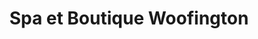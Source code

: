 ---
title: "Spa et Boutique Woofington"
url: /montreal/spa-et-boutique-woofington/
shop: pet grooming
---